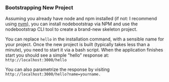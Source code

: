 
### Bootstrapping New Project

Assuming you already have node and npm installed (if not: I recommend using [nvm](https://github.com/creationix/nvm)), you can install nodebootstrap via NPM and use the nodebootstrap CLI tool to create a brand-new skeleton project.

You can replace `hello` in the installation command, with a sensible name for your project. Once the new project is built (typically takes less than a minute), you need to start it via a bash script. When the application finishes start 
 you should see a simple "hello" response at: `http://localhost:3000/hello`

You can also parametrize the response by visiting `http://localhost:3000/hello?name=yourname.`
